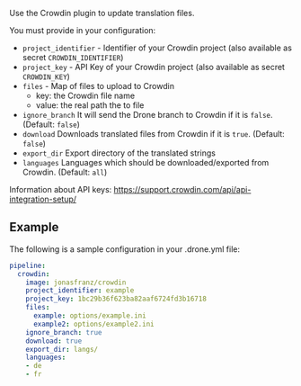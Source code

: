 Use the Crowdin plugin to update translation files.

You must provide in your configuration:

* `project_identifier` - Identifier of your Crowdin project (also available as secret  `CROWDIN_IDENTIFIER`)
* `project_key` - API Key of your Crowdin project (also available as secret  `CROWDIN_KEY`)
* `files` - Map of files to upload to Crowdin
  * key: the Crowdin file name
  * value: the real path the to file
* `ignore_branch` It will send the Drone branch to Crowdin if it is `false`. (Default: `false`)
* `download` Downloads translated files from Crowdin if it is `true`. (Default: `false`)
* `export_dir` Export directory of the translated strings
* `languages` Languages which should be downloaded/exported from Crowdin. (Default: `all`)

Information about API keys: https://support.crowdin.com/api/api-integration-setup/
## Example

The following is a sample configuration in your .drone.yml file:

```yaml
pipeline:
  crowdin:
    image: jonasfranz/crowdin
    project_identifier: example
    project_key: 1bc29b36f623ba82aaf6724fd3b16718
    files:
      example: options/example.ini
      example2: options/example2.ini
    ignore_branch: true
    download: true
    export_dir: langs/
    languages:
    - de
    - fr
```
